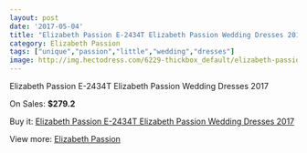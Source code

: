 ```yaml
---
layout: post
date: '2017-05-04'
title: "Elizabeth Passion E-2434T Elizabeth Passion Wedding Dresses 2017"
category: Elizabeth Passion
tags: ["unique","passion","little","wedding","dresses"]
image: http://img.hectodress.com/6229-thickbox_default/elizabeth-passion-e-2434t-elizabeth-passion-wedding-dresses-2013.jpg
---
```

Elizabeth Passion E-2434T Elizabeth Passion Wedding Dresses 2017

On Sales: **$279.2**
<a href="https://www.hectodress.com/elizabeth-passion/3055-elizabeth-passion-e-2434t-elizabeth-passion-wedding-dresses-2013.html"><amp-img layout="responsive" width="600" height="600" src="//img.hectodress.com/6229-thickbox_default/elizabeth-passion-e-2434t-elizabeth-passion-wedding-dresses-2013.jpg" alt="Elizabeth Passion E-2434T Elizabeth Passion Wedding Dresses 2017 0" /></a>

Buy it: [Elizabeth Passion E-2434T Elizabeth Passion Wedding Dresses 2017](https://www.hectodress.com/elizabeth-passion/3055-elizabeth-passion-e-2434t-elizabeth-passion-wedding-dresses-2013.html "Elizabeth Passion E-2434T Elizabeth Passion Wedding Dresses 2017")

View more: [Elizabeth Passion](https://www.hectodress.com/53-elizabeth-passion "Elizabeth Passion")